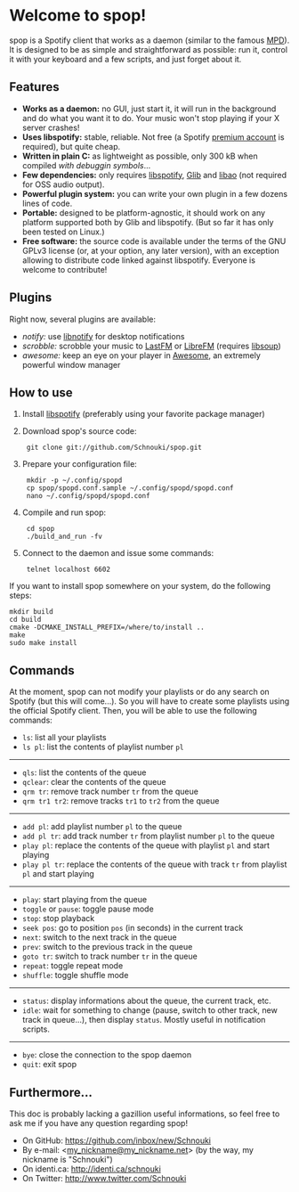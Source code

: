 # Welcome to spop!

spop is a Spotify client that works as a daemon (similar to the famous [MPD][]).
It is designed to be as simple and straightforward as possible: run it, control
it with your keyboard and a few scripts, and just forget about it.

## Features
- **Works as a daemon:** no GUI, just start it, it will run in the background and do
  what you want it to do. Your music won't stop playing if your X server crashes!
- **Uses libspotify:** stable, reliable. Not free (a Spotify [premium account][]
  is required), but quite cheap.
- **Written in plain C:** as lightweight as possible, only 300 kB when compiled
  *with debuggin symbols*...
- **Few dependencies:** only requires [libspotify][], [Glib][] and [libao][]
  (not required for OSS audio output).
- **Powerful plugin system:** you can write your own plugin in a few dozens
  lines of code.
- **Portable:** designed to be platform-agnostic, it should work on any platform
  supported both by Glib and libspotify. (But so far it has only been tested on
  Linux.)
- **Free software:** the source code is available under the terms of the GNU
  GPLv3 license (or, at your option, any later version), with an exception
  allowing to distribute code linked against libspotify. Everyone is welcome to
  contribute!
  
## Plugins
Right now, several plugins are available:

- *notify:* use [libnotify][] for desktop notifications
- *scrobble:* scrobble your music to [LastFM][] or [LibreFM][] (requires [libsoup][])
- *awesome:* keep an eye on your player in [Awesome][], an extremely powerful
  window manager

## How to use
1. Install [libspotify][] (preferably using your favorite package manager)
2. Download spop's source code:

        git clone git://github.com/Schnouki/spop.git
        
3. Prepare your configuration file:

        mkdir -p ~/.config/spopd
        cp spop/spopd.conf.sample ~/.config/spopd/spopd.conf
        nano ~/.config/spopd/spopd.conf
        
3. Compile and run spop:

        cd spop
        ./build_and_run -fv
        
4. Connect to the daemon and issue some commands:

        telnet localhost 6602

If you want to install spop somewhere on your system, do the following steps:

    mkdir build
    cd build
    cmake -DCMAKE_INSTALL_PREFIX=/where/to/install ..
    make
    sudo make install

## Commands
At the moment, spop can not modify your playlists or do any search on Spotify
(but this will come...). So you will have to create some playlists using the
official Spotify client. Then, you will be able to use the following commands:

- `ls`: list all your playlists
- `ls pl`: list the contents of playlist number `pl`
---
- `qls`: list the contents of the queue
- `qclear`: clear the contents of the queue
- `qrm tr`: remove track number `tr` from the queue
- `qrm tr1 tr2`: remove tracks `tr1` to `tr2` from the queue
---
- `add pl`: add playlist number `pl` to the queue
- `add pl tr`: add track number `tr` from playlist number `pl` to the queue
- `play pl`: replace the contents of the queue with playlist `pl` and start
  playing
- `play pl tr`: replace the contents of the queue with track `tr` from playlist
  `pl` and start playing
---
- `play`: start playing from the queue
- `toggle` or `pause`: toggle pause mode
- `stop`: stop playback
- `seek pos`: go to position `pos` (in seconds) in the current track
- `next`: switch to the next track in the queue
- `prev`: switch to the previous track in the queue
- `goto tr`: switch to track number `tr` in the queue
- `repeat`: toggle repeat mode
- `shuffle`: toggle shuffle mode
---
- `status`: display informations about the queue, the current track, etc.
- `idle`: wait for something to change (pause, switch to other track, new track
  in queue...), then display `status`. Mostly useful in notification scripts.
---
- `bye`: close the connection to the spop daemon
- `quit`: exit spop

## Furthermore...

This doc is probably lacking a gazillion useful informations, so feel free to
ask me if you have any question regarding spop!

- On GitHub: <https://github.com/inbox/new/Schnouki>
- By e-mail: <my_nickname@my_nickname.net> (by the way, my nickname
  is "Schnouki")
- On identi.ca: <http://identi.ca/schnouki>
- On Twitter: <http://www.twitter.com/Schnouki>

[Awesome]: http://awesome.naquadah.org/
[Glib]: http://library.gnome.org/devel/glib/
[libspotify]: http://developer.spotify.com/en/libspotify/overview/
[libao]: http://www.xiph.org/ao/
[libnotify]: http://library.gnome.org/devel/libnotify/
[LastFM]: http://www.last.fm/
[LibreFM]: http://libre.fm/
[libsoup]: http://live.gnome.org/LibSoup
[MPD]: http://mpd.wikia.com/
[premium account]: http://www.spotify.com/uk/get-spotify/overview/
